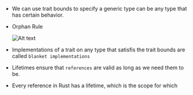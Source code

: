 
- We can use trait bounds to specify a generic type can be any type that has certain behavior.

- Orphan Rule

    ![Alt text](imgs/img1.png)
    
- Implementations of a trait on any type that satisfis the trait bounds are called `blanket implementations`

- Lifetimes ensure that `references` are valid as long as we need them to be.

- Every reference in Rust has a lifetime, which is the scope for which